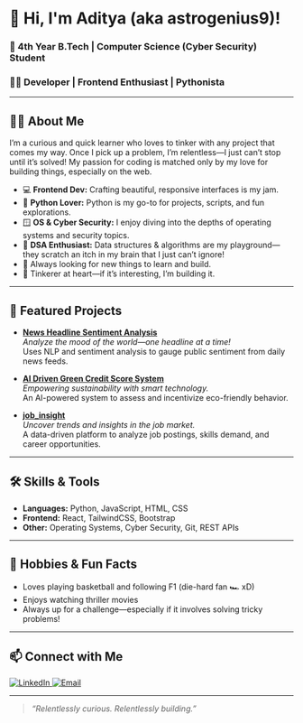 # 👋 Hi, I'm Aditya (aka astrogenius9)!

### :star2: 4th Year B.Tech | Computer Science (Cyber Security) Student  
### :man_technologist: Developer | Frontend Enthusiast | Pythonista

---

## 🧑‍💻 About Me

I’m a curious and quick learner who loves to tinker with any project that comes my way. Once I pick up a problem, I’m relentless—I just can’t stop until it’s solved! My passion for coding is matched only by my love for building things, especially on the web.

- 💻 **Frontend Dev:** Crafting beautiful, responsive interfaces is my jam.
- 🐍 **Python Lover:** Python is my go-to for projects, scripts, and fun explorations.
- 🪟 **OS & Cyber Security:** I enjoy diving into the depths of operating systems and security topics.
- 🧩 **DSA Enthusiast:** Data structures & algorithms are my playground—they scratch an itch in my brain that I just can’t ignore!
- 👀 Always looking for new things to learn and build.
- 🚀 Tinkerer at heart—if it’s interesting, I’m building it.

---

## 🌟 Featured Projects

- **[News Headline Sentiment Analysis](https://github.com/astrogenius9/News-Headlines-Sentiment-Analysis)**  
  _Analyze the mood of the world—one headline at a time!_  
  Uses NLP and sentiment analysis to gauge public sentiment from daily news feeds.

- **[AI Driven Green Credit Score System](https://github.com/astrogenius9/AI-Driven-Green-Credit-Score-System)**  
  _Empowering sustainability with smart technology._  
  An AI-powered system to assess and incentivize eco-friendly behavior.

- **[job_insight](https://github.com/astrogenius9/job_insight)**  
  _Uncover trends and insights in the job market._  
  A data-driven platform to analyze job postings, skills demand, and career opportunities.

---

## 🛠️ Skills & Tools

- **Languages:** Python, JavaScript, HTML, CSS
- **Frontend:** React, TailwindCSS, Bootstrap
- **Other:** Operating Systems, Cyber Security, Git, REST APIs

---

## 🏀 Hobbies & Fun Facts

- Loves playing basketball and following F1 (die-hard fan 🏎️ xD)
- Enjoys watching thriller movies
- Always up for a challenge—especially if it involves solving tricky problems!

---

## 📫 Connect with Me

<p>
  <a href="https://www.linkedin.com/in/aditya-chalapathy-5b4081247/" target="_blank">
    <img alt="LinkedIn" src="https://img.shields.io/badge/LinkedIn-0A66C2?style=for-the-badge&logo=linkedin&logoColor=white"/>
  </a>
  <a href="mailto:aditya.a.chalapathy@gmail.com" target="_blank">
    <img alt="Email" src="https://img.shields.io/badge/Email-D14836?style=for-the-badge&logo=gmail&logoColor=white"/>
  </a>
</p>

---

> _“Relentlessly curious. Relentlessly building.”_
